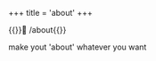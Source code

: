 +++
title = 'about'
+++

{{<index-title>}}👤 /about{{</index-title>}}

make yout 'about' whatever you want

